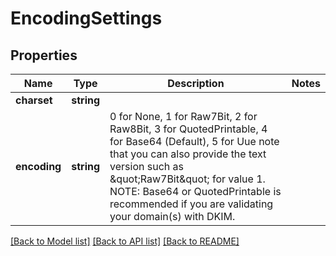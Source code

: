 # EncodingSettings

## Properties
Name | Type | Description | Notes
------------ | ------------- | ------------- | -------------
**charset** | **string** |  | 
**encoding** | **string** | 0 for None, 1 for Raw7Bit, 2 for Raw8Bit, 3 for QuotedPrintable, 4 for Base64 (Default), 5 for Uue note that you can also provide the text version such as \&quot;Raw7Bit\&quot; for value 1. NOTE: Base64 or QuotedPrintable is recommended if you are validating your domain(s) with DKIM. | 

[[Back to Model list]](../README.md#documentation-for-models) [[Back to API list]](../README.md#documentation-for-api-endpoints) [[Back to README]](../README.md)


